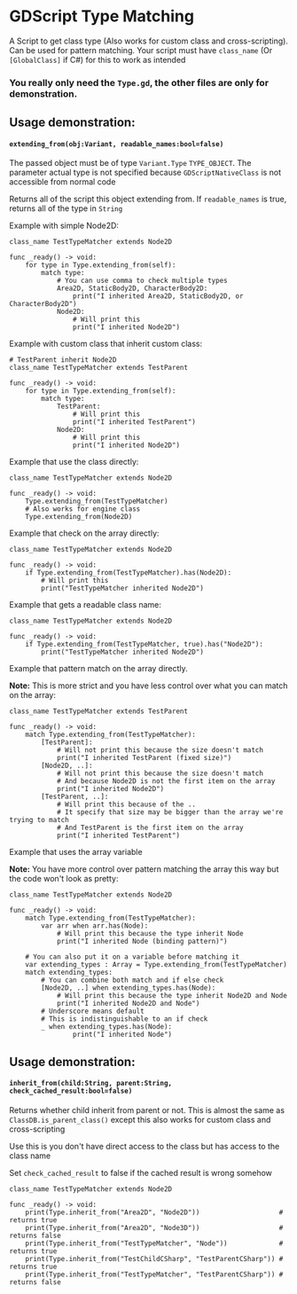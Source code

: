 # GDScript Type Matching
 A Script to get class type (Also works for custom class and cross-scripting). Can be used for pattern matching. 
Your script must have `class_name` (Or `[GlobalClass]` if C#) for this to work as intended

### **You really only need the `Type.gd`, the other files are only for demonstration.**

## Usage demonstration:
#### `extending_from(obj:Variant, readable_names:bool=false)`
The passed object must be of type `Variant.Type` `TYPE_OBJECT`. The parameter actual type is not specified because `GDScriptNativeClass` is not accessible from normal code 

Returns all of the script this object extending from. If `readable_names` is true, returns all of the type in `String`

Example with simple Node2D:
```gdscript
class_name TestTypeMatcher extends Node2D

func _ready() -> void:
	for type in Type.extending_from(self):
		match type:
			# You can use comma to check multiple types
			Area2D, StaticBody2D, CharacterBody2D:
				print("I inherited Area2D, StaticBody2D, or CharacterBody2D")
			Node2D:
				# Will print this
				print("I inherited Node2D")
```
Example with custom class that inherit custom class:
```gdscript
# TestParent inherit Node2D
class_name TestTypeMatcher extends TestParent

func _ready() -> void:
	for type in Type.extending_from(self):
		match type:
			TestParent:
			 	# Will print this
			 	print("I inherited TestParent")
			Node2D:
			 	# Will print this
			 	print("I inherited Node2D")
```
Example that use the class directly:
```gdscript
class_name TestTypeMatcher extends Node2D

func _ready() -> void:
	Type.extending_from(TestTypeMatcher)
	# Also works for engine class
	Type.extending_from(Node2D)
```
Example that check on the array directly:
```gdscript
class_name TestTypeMatcher extends Node2D

func _ready() -> void:
	if Type.extending_from(TestTypeMatcher).has(Node2D):
		# Will print this
		print("TestTypeMatcher inherited Node2D")
```
Example that gets a readable class name:
```gdscript
class_name TestTypeMatcher extends Node2D

func _ready() -> void:
	if Type.extending_from(TestTypeMatcher, true).has("Node2D"):
		print("TestTypeMatcher inherited Node2D")
```
Example that pattern match on the array directly. 

**Note:** This is more strict and you have less control over what you can match on the array:
```gdscript
class_name TestTypeMatcher extends TestParent

func _ready() -> void:
	match Type.extending_from(TestTypeMatcher):
		[TestParent]:
			# Will not print this because the size doesn't match
			print("I inherited TestParent (fixed size)")
		[Node2D, ..]:
			# Will not print this because the size doesn't match
			# And because Node2D is not the first item on the array
			print("I inherited Node2D")
		[TestParent, ..]:
			# Will print this because of the ..
			# It specify that size may be bigger than the array we're trying to match
			# And TestParent is the first item on the array
			print("I inherited TestParent")
```
Example that uses the array variable 

**Note:** You have more control over pattern matching the array this way but the code won't look as pretty:
```gdscript
class_name TestTypeMatcher extends Node2D

func _ready() -> void:
	match Type.extending_from(TestTypeMatcher):
		var arr when arr.has(Node):
			# Will print this because the type inherit Node
			print("I inherited Node (binding pattern)")

	# You can also put it on a variable before matching it
	var extending_types : Array = Type.extending_from(TestTypeMatcher)
	match extending_types:
		# You can combine both match and if else check
		[Node2D, ..] when extending_types.has(Node):
			# Will print this because the type inherit Node2D and Node
			print("I inherited Node2D and Node")
		# Underscore means default
		# This is indistinguishable to an if check
		_ when extending_types.has(Node):
				print("I inherited Node")
```
## Usage demonstration:
#### `inherit_from(child:String, parent:String, check_cached_result:bool=false)`
Returns whether child inherit from parent or not. This is almost the same as `ClassDB.is_parent_class()` except this also works for custom class and cross-scripting 

Use this is you don't have direct access to the class but has access to the class name 

Set `check_cached_result` to false if the cached result is wrong somehow

```gdscript
class_name TestTypeMatcher extends Node2D

func _ready() -> void:
	print(Type.inherit_from("Area2D", "Node2D"))                    # returns true
	print(Type.inherit_from("Area2D", "Node3D"))                    # returns false
	print(Type.inherit_from("TestTypeMatcher", "Node"))             # returns true
	print(Type.inherit_from("TestChildCSharp", "TestParentCSharp")) # returns true
	print(Type.inherit_from("TestTypeMatcher", "TestParentCSharp")) # returns false
```
